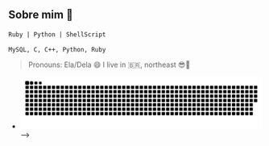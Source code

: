 ## Sobre mim 👋 
~~~What I know :D
Ruby | Python | ShellScript
~~~
~~~Studying :)
MySQL, C, C++, Python, Ruby
~~~
>Pronouns: Ela/Dela 😄
>I live in 🇧🇷, northeast 😎🌅
- ![Snake animation](https://github.com/ThaynaSantana/ThaynaSantana/blob/output/github-contribution-grid-snake.svg)
-->
